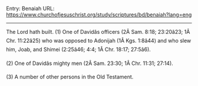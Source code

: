 Entry: Benaiah
URL: https://www.churchofjesuschrist.org/study/scriptures/bd/benaiah?lang=eng

---

The Lord hath built. (1) One of Davidâs officers (2Â Sam. 8:18; 23:20â23; 1Â Chr. 11:22â25) who was opposed to Adonijah (1Â Kgs. 1:8â44) and who slew him, Joab, and Shimei (2:25â46; 4:4; 1Â Chr. 18:17; 27:5â6).

(2) One of Davidâs mighty men (2Â Sam. 23:30; 1Â Chr. 11:31; 27:14).

(3) A number of other persons in the Old Testament.
